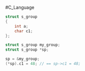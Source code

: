 #C_Language 

```c
struct s_group
{
	int a;
	char c1;
};

struct s_group my_group;
struct s_group *sp;

sp = &my_group;
(*sp).c1 = 48; // == sp->c1 = 48;
```

